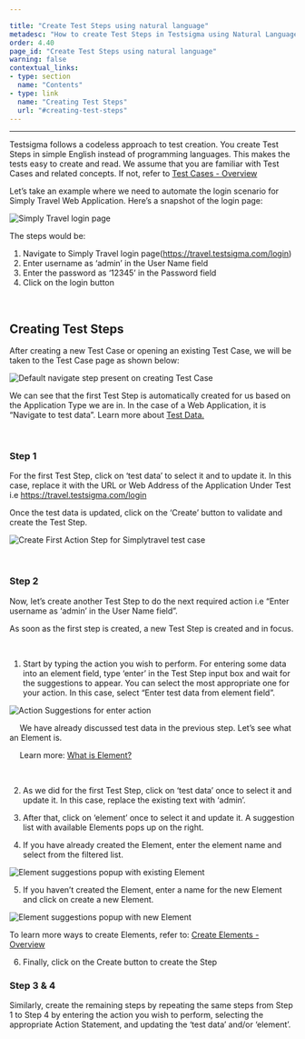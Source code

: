```yaml
---

title: "Create Test Steps using natural language"
metadesc: "How to create Test Steps in Testsigma using Natural Language"
order: 4.40
page_id: "Create Test Steps using natural language"
warning: false
contextual_links:
- type: section
  name: "Contents"
- type: link
  name: "Creating Test Steps"
  url: "#creating-test-steps"
---
```


---

Testsigma follows a codeless approach to test creation. You create Test Steps in simple English instead of programming languages. This makes the tests easy to create and read. 
We assume that you are familiar with Test Cases and related concepts. If not, refer to [Test Cases - Overview](https://testsigma.com/docs/test-cases/overview/)	

Let’s take an example where we need to automate the login scenario for Simply Travel Web Application. Here’s a snapshot of the login page:

![Simply Travel login page](https://docs.testsigma.com/images/create-steps-nl/simply-travel-website-login-page.png)

The steps would be:
 1. Navigate to Simply Travel login page(https://travel.testsigma.com/login)
 2. Enter username as ‘admin’ in the User Name field
 3. Enter the password as ‘12345’ in the Password field
 4. Click on the login button

&emsp;

## **Creating Test Steps**
After creating a new Test Case or opening an existing Test Case, we will be taken to the Test Case page as shown below:

![Default navigate step present on creating Test Case](https://docs.testsigma.com/images/create-steps-nl/simply-travel-test-case-default-navigate-step.png)

We can see that the first Test Step is automatically created for us based on the Application Type we are in. In the case of a Web Application, it is “Navigate to test data”.
Learn more about [Test Data.](https://testsigma.com/docs/test-data/overview/)

&emsp;

### **Step 1**

For the first Test Step, click on ‘test data’ to select it and to update it. In this case, replace it with the URL or Web Address of the Application Under Test i.e https://travel.testsigma.com/login

Once the test data is updated, click on the  ‘Create’ button to validate and create the Test Step.

![Create First Action Step for Simplytravel test case](https://docs.testsigma.com/images/test-cases/create-first-Action-step-simplytravel-test-case.png)


&emsp;

### **Step 2**

Now, let’s create another Test Step to do the next required action i.e “Enter username as ‘admin’ in the User Name field”.

As soon as the first step is created, a new Test Step is created and in focus.

&emsp;

 1. Start by typing the action you wish to perform. For entering some data into an element field, type ‘enter’ in the Test Step input box and wait for the suggestions to appear. You can select the most appropriate one for your action. In this case, select “Enter test data from element field”.


![Action Suggestions for enter action](https://docs.testsigma.com/images/test-cases/create-Action-step-enter-action-suggestions.png)

 
  &emsp;     We have already discussed test data in the previous step. Let’s see what an Element is.
     
  &emsp;   Learn more: [What is Element?](https://testsigma.com/docs/elements/web-apps/overview/)
  
  &emsp;


 2. As we did for the first Test Step, click on ‘test data’ once to select it and update it. In this case, replace the existing text with ‘admin’.

 3. After that, click on ‘element’ once to select it and update it. A suggestion list with available Elements pops up on the right.
   
 4.  If you have already created the Element, enter the element name and select from the filtered list.

 ![Element suggestions popup with existing Element](https://docs.testsigma.com/images/test-cases/create-second-Action-step-element-suggestions.png)



 5.  If you haven’t created the Element, enter a name for the new Element and click on create a new Element.

![Element suggestions popup with new Element](https://docs.testsigma.com/images/test-cases/create-second-Action-step-element-new.png)


  To learn more ways to create Elements, refer to: [Create Elements - Overview](https://testsigma.com/docs/elements/web-apps/create-manually/)


 6.   Finally, click on the Create button to create the Step
  
 

   
  
  

### **Step 3 & 4**

Similarly, create the remaining steps by repeating the same steps from Step 1 to Step 4 by entering the action you wish to perform, selecting the appropriate Action Statement, and updating the ‘test data’ and/or ‘element’.




  


   
 

   


